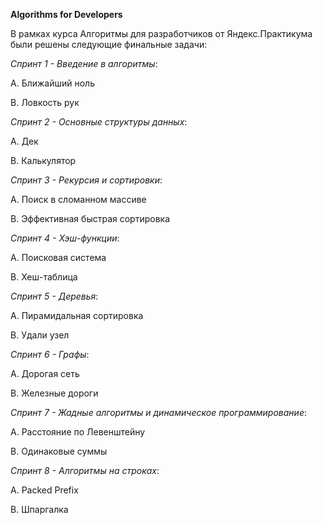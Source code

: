 **Algorithms for Developers**

В рамках курса Алгоритмы для разработчиков от Яндекс.Практикума
были решены следующие финальные задачи:


_Спринт 1 - Введение в алгоритмы_:

A. Ближайший ноль

B. Ловкость рук


_Спринт 2 - Основные структуры данных_:

А. Дек

В. Калькулятор


_Спринт 3 - Рекурсия и сортировки_:

A. Поиск в сломанном массиве

B. Эффективная быстрая сортировка


_Спринт 4 - Хэш-функции_:

А. Поисковая система

B. Хеш-таблица


_Спринт 5 - Деревья_:

A. Пирамидальная сортировка

В. Удали узел


_Спринт 6 - Графы_:

А. Дорогая сеть

В. Железные дороги


_Спринт 7 - Жадные алгоритмы и динамическое программирование_:

A. Расстояние по Левенштейну

В. Одинаковые суммы


_Спринт 8 - Алгоритмы на строках_:

A. Packed Prefix

В. Шпаргалка

